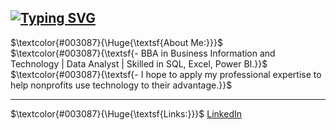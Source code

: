 <a href="https://git.io/typing-svg"><img src="https://readme-typing-svg.demolab.com?font=Fira+Code&size=40&pause=1000&color=003087&background=E6EDE800&vCenter=true&width=435&lines=Data+By+Virginia" alt="Typing SVG" /></a>
---
$\textcolor{#003087}{\Huge{\textsf{About Me:}}}$  
$\textcolor{#003087}{\textsf{- BBA in Business Information and Technology | Data Analyst | Skilled in SQL, Excel, Power BI.}}$
$\textcolor{#003087}{\textsf{- I hope to apply my professional expertise to help nonprofits use technology to their advantage.}}$
___
$\textcolor{#003087}{\Huge{\textsf{Links:}}}$  [LinkedIn](https://linkedin.com/in/linkedin.com/in/va-malone)
